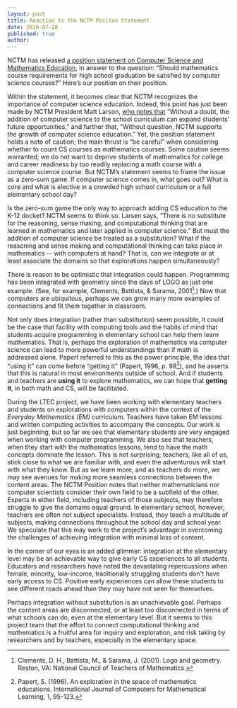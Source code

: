 ```yaml
---
layout: post
title: Reaction to the NCTM Positon Statement
date: 2016-07-28
published: true
author: 
---
```


NCTM has released [a position statement on Computer Science and Mathematics Education](http://www.nctm.org/Standards-and-Positions/Position-Statements/Computer-Science-and-Mathematics-Education/), in answer to the question: “Should mathematics course requirements for high school graduation be satisfied by computer science courses?” Here’s our position on their position.

<!--excerpt-->

Within the statement, it becomes clear that NCTM recognizes the importance of computer science education. Indeed, this point has just been made by NCTM President Matt Larson, [who notes that](http://www.nctm.org/News-and-Calendar/Messages-from-the-President/Archive/Matt-Larson/Computer-Science-and-Mathematics-Education/) “Without a doubt, the addition of computer science to the school curriculum can expand students’ future opportunities,” and further that, “Without question, NCTM supports the growth of computer science education.”  Yet, the position statement holds a note of caution; the main thrust is “be careful” when considering whether to count CS courses as mathematics courses. Some caution seems warranted; we do not want to deprive students of mathematics for college and career readiness by too readily replacing a math course with a computer science course. But NCTM’s statement seems to frame the issue as a zero-sum game. If computer science comes in, what goes out? What is core and what is elective in a crowded high school curriculum or a full elementary school day? 

Is the zero-sum game the only way to approach adding CS education to the K-12 docket? NCTM seems to think so. Larsen says, “There is no substitute for the reasoning, sense making, and computational thinking that are learned in mathematics and later applied in computer science.” But must the addition of computer science be treated as a substitution? What if the reasoning and sense making and computational thinking can take place in mathematics -- with computers at hand? That is, can we integrate or at least associate the domains so that explorations happen simultaneously? 

There is reason to be optimistic that integration could happen. Programming has been integrated with geometry since the days of LOGO as just one example. (See, for example, Clements, Battista, & Sarama, 2001[^fn-clements].) Now that computers are ubiquitous, perhaps we can grow many more examples of connections and fit them together in classroom.

Not only does integration (rather than substitution) seem possible, it could be the case that facility with computing tools and the habits of mind that students acquire programming in elementary school can help them learn mathematics. That is, perhaps the exploration of mathematics via computer science can lead to more powerful understandings than if math is addressed alone. Papert referred to this as the power principle, the idea that “using it” can come before “getting it” (Papert, 1996, p. 98[^fn-papert]), and he asserts that this is natural in most environments outside of school. And if students and teachers are **using it** to explore mathematics, we can hope that **getting it**, in both math and CS, will be facilitated. 

During the LTEC project, we have been working with elementary teachers and students on explorations with computers within the context of the *Everyday Mathematics (EM)* curriculum. Teachers have taken EM lessons and written computing activities to accompany the concepts. Our work is just beginning, but so far we see that elementary students are very engaged when working with computer programming. We also see that teachers, when they start with the mathematics lessons, tend to have the math concepts dominate the lesson. This is not surprising; teachers, like all of us, stick close to what we are familiar with, and even the adventurous will start with what they know. But as we learn more, and as teachers do more, we may see avenues for making more seamless connections between the content areas. The NCTM Position notes that neither mathematicians nor computer scientists consider their own field to be a subfield of the other. Experts in either field, including teachers of those subjects, may therefore struggle to give the domains equal ground. In elementary school, however, teachers are often not subject specialists. Instead, they teach a multitude of subjects, making connections throughout the school day and school year. We speculate that this may work to the project’s advantage in overcoming the challenges of achieving integration with minimal loss of content. 

In the corner of our eyes is an added glimmer: integration at the elementary level may be an achievable way to give early CS experiences to all students. Educators and researchers have noted the devastating repercussions when female, minority, low-income, traditionally struggling students don't have early access to CS. Positive early experiences can allow these students to see different roads ahead than they may have not seen for themselves.

Perhaps integration without substitution is an unachievable goal. Perhaps the content areas are disconnected, or at least too disconnected in terms of what schools can do, even at the elementary level. But it seems to this project team that the effort to connect computational thinking and mathematics is a fruitful area for inquiry and exploration, and risk taking by researchers and by teachers, especially in the elementary space. 

[^fn-clements]: Clements, D. H., Battista, M., & Sarama, J. (2001). Logo and geometry. Reston, VA: National Council of Teachers of Mathematics.

[^fn-papert]: Papert, S. (1996). An exploration in the space of mathematics educations. International Journal of Computers for Mathematical Learning, 1, 95-123.
